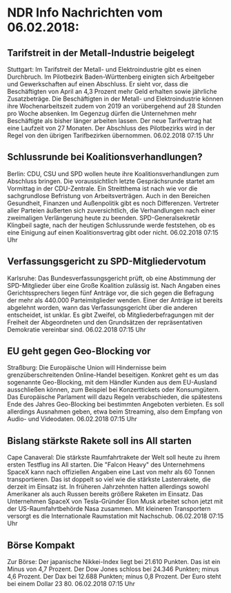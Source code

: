 # NDR Info Nachrichten vom 06.02.2018:


## Tarifstreit in der Metall-Industrie beigelegt
Stuttgart: Im Tarifstreit der Metall- und Elektroindustrie gibt es einen Durchbruch. Im Pilotbezirk Baden-Württenberg einigten sich Arbeitgeber und Gewerkschaften auf einen Abschluss. Er sieht vor, dass die Beschäftigten von April an 4,3 Prozent mehr Geld erhalten sowie jährliche Zusatzbeträge. Die Beschäftigten in der Metall- und Elektroindustrie können ihre Wochenarbeitszeit zudem von 2019 an vorübergehend auf 28 Stunden pro Woche absenken. Im Gegenzug dürfen die Unternehmen mehr Beschäftigte als bisher länger arbeiten lassen. Der neue Tarifvertrag hat eine Laufzeit von 27 Monaten. Der Abschluss des Pilotbezirks wird in der Regel von den übrigen Tarifbezirken übernommen. 06.02.2018 07:15 Uhr 

## Schlussrunde bei Koalitionsverhandlungen?
Berlin: CDU, CSU und SPD wollen heute ihre Koalitionsverhandlungen zum Abschluss bringen. Die voraussichtlich letzte Gesprächsrunde startet am Vormittag in der CDU-Zentrale. Ein Streitthema ist nach wie vor die sachgrundlose Befristung von Arbeitsverträgen. Auch in den Bereichen Gesundheit, Finanzen und Außenpolitik gibt es noch Differenzen. Vertreter aller Parteien äußerten sich zuversichtlich, die Verhandlungen nach einer zweimaligen Verlängerung heute zu beenden. SPD-Generalsekretär Klingbeil sagte, nach der heutigen Schlussrunde werde feststehen, ob es eine Einigung auf einen Koalitionsvertrag gibt oder nicht. 06.02.2018 07:15 Uhr 

## Verfassungsgericht zu SPD-Mitgliedervotum
Karlsruhe: Das Bundesverfassungsgericht prüft, ob eine Abstimmung der SPD-Mitglieder über eine Große Koalition zulässig ist. Nach Angaben eines Gerichtssprechers liegen fünf Anträge vor, die sich gegen die Befragung der mehr als 440.000 Parteimitglieder wenden. Einer der Anträge ist bereits abgelehnt worden, wann das Verfassungsgericht über die anderen entscheidet, ist unklar. Es gibt Zweifel, ob Mitgliederbefragungen mit der Freiheit der Abgeordneten und den Grundsätzen der repräsentativen Demokratie vereinbar sind. 06.02.2018 07:15 Uhr 

## EU geht gegen Geo-Blocking vor
Straßburg: Die Europäische Union will Hindernisse beim grenzüberschreitenden Online-Handel beseitigen. Konkret geht es um das sogenannte Geo-Blocking, mit dem Händler Kunden aus dem EU-Ausland ausschließen können, zum Beispiel bei Konzerttickets oder Konsumgütern. Das Europäische Parlament will dazu Regeln verabschieden, die spätestens Ende des Jahres Geo-Blocking bei bestimmten Angeboten verbieten. Es soll allerdings Ausnahmen geben, etwa beim Streaming, also dem Empfang von Audio- und Videodaten. 06.02.2018 07:15 Uhr 

## Bislang stärkste Rakete soll ins All starten
Cape Canaveral:	Die stärkste Raumfahrtrakete der Welt soll heute zu ihrem ersten Testflug ins All starten. Die "Falcon Heavy" des Unternehmens SpaceX kann nach offiziellen Angaben eine Last von mehr als 60 Tonnen transportieren. Das ist doppelt so viel wie die stärkste Lastenrakete, die derzeit im Einsatz ist. In früheren Jahrzehnten hatten allerdings sowohl Amerikaner als auch Russen bereits größere Raketen im Einsatz. Das Unternehmen SpaceX von Tesla-Gründer Elon Musk arbeitet schon jetzt mit der US-Raumfahrtbehörde Nasa zusammen. Mit kleineren Transportern versorgt es die Internationale Raumstation mit Nachschub. 06.02.2018 07:15 Uhr 

## Börse Kompakt
Zur Börse: Der japanische Nikkei-Index liegt bei 21.610 Punkten. Das ist ein  Minus von 4,7 Prozent. Der Dow Jones schloss bei 24.346 Punkten; minus 4,6 Prozent. Der Dax bei 12.688 Punkten; minus 0,8 Prozent. Der Euro steht bei einem Dollar 23 80. 06.02.2018 07:15 Uhr 
